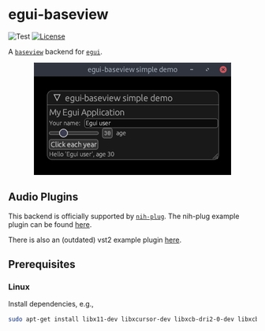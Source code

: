 # egui-baseview
![Test](https://github.com/BillyDM/egui-baseview/workflows/Rust/badge.svg)
[![License](https://img.shields.io/crates/l/egui-baseview.svg)](https://github.com/BillyDM/egui-baseview/blob/main/LICENSE)

A [`baseview`](https://github.com/RustAudio/baseview) backend for [`egui`](https://github.com/emilk/egui).

<div align="center">
    <img src="screenshot.png">
</div>

## Audio Plugins

This backend is officially supported by [`nih-plug`](https://github.com/robbert-vdh/nih-plug). The nih-plug example plugin can be found [here](https://github.com/robbert-vdh/nih-plug/tree/master/plugins/examples/gain_gui_egui).

There is also an (outdated) vst2 example plugin [here](https://github.com/DGriffin91/egui_baseview_test_vst2).

## Prerequisites

### Linux

Install dependencies, e.g.,

```sh
sudo apt-get install libx11-dev libxcursor-dev libxcb-dri2-0-dev libxcb-icccm4-dev libx11-xcb-dev mesa-common-dev libgl1-mesa-dev libglu1-mesa-dev
```
